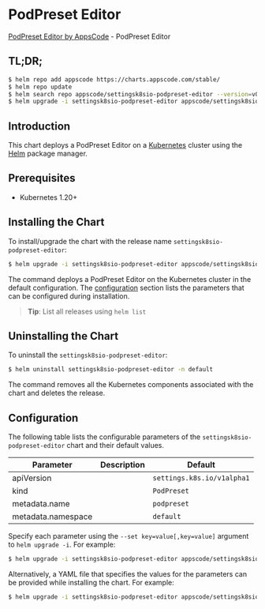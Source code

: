 # PodPreset Editor

[PodPreset Editor by AppsCode](https://appscode.com) - PodPreset Editor

## TL;DR;

```bash
$ helm repo add appscode https://charts.appscode.com/stable/
$ helm repo update
$ helm search repo appscode/settingsk8sio-podpreset-editor --version=v0.27.0
$ helm upgrade -i settingsk8sio-podpreset-editor appscode/settingsk8sio-podpreset-editor -n default --create-namespace --version=v0.27.0
```

## Introduction

This chart deploys a PodPreset Editor on a [Kubernetes](http://kubernetes.io) cluster using the [Helm](https://helm.sh) package manager.

## Prerequisites

- Kubernetes 1.20+

## Installing the Chart

To install/upgrade the chart with the release name `settingsk8sio-podpreset-editor`:

```bash
$ helm upgrade -i settingsk8sio-podpreset-editor appscode/settingsk8sio-podpreset-editor -n default --create-namespace --version=v0.27.0
```

The command deploys a PodPreset Editor on the Kubernetes cluster in the default configuration. The [configuration](#configuration) section lists the parameters that can be configured during installation.

> **Tip**: List all releases using `helm list`

## Uninstalling the Chart

To uninstall the `settingsk8sio-podpreset-editor`:

```bash
$ helm uninstall settingsk8sio-podpreset-editor -n default
```

The command removes all the Kubernetes components associated with the chart and deletes the release.

## Configuration

The following table lists the configurable parameters of the `settingsk8sio-podpreset-editor` chart and their default values.

|     Parameter      | Description |                Default                |
|--------------------|-------------|---------------------------------------|
| apiVersion         |             | <code>settings.k8s.io/v1alpha1</code> |
| kind               |             | <code>PodPreset</code>                |
| metadata.name      |             | <code>podpreset</code>                |
| metadata.namespace |             | <code>default</code>                  |


Specify each parameter using the `--set key=value[,key=value]` argument to `helm upgrade -i`. For example:

```bash
$ helm upgrade -i settingsk8sio-podpreset-editor appscode/settingsk8sio-podpreset-editor -n default --create-namespace --version=v0.27.0 --set apiVersion=settings.k8s.io/v1alpha1
```

Alternatively, a YAML file that specifies the values for the parameters can be provided while
installing the chart. For example:

```bash
$ helm upgrade -i settingsk8sio-podpreset-editor appscode/settingsk8sio-podpreset-editor -n default --create-namespace --version=v0.27.0 --values values.yaml
```
